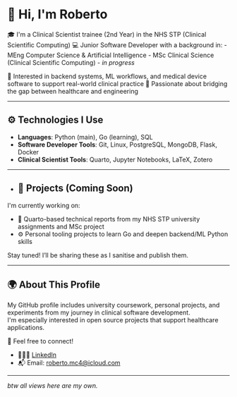 # 👋 Hi, I'm Roberto

🎓 I'm a Clinical Scientist trainee (2nd Year) in the NHS STP (Clinical Scientific Computing)
💻 Junior Software Developer with a background in:
    - MEng Computer Science & Artificial Intelligence 
    - MSc Clinical Science (Clinical Scientific Computing) - *in progress*

🧠 Interested in backend systems, ML workflows, and medical device software to support real-world clinical practice 
🔬 Passionate about bridging the gap between healthcare and engineering

---

## ⚙️ Technologies I Use

- **Languages**: Python (main), Go (learning), SQL
- **Software Developer Tools**: Git, Linux, PostgreSQL, MongoDB, Flask, Docker
- **Clinical Scientist Tools**: Quarto, Jupyter Notebooks, LaTeX, Zotero

---

- ## 🧪 Projects (Coming Soon)

I'm currently working on:
- 📝 Quarto-based technical reports from my NHS STP university assignments and MSc project
- ⚙️ Personal tooling projects to learn Go and deepen backend/ML Python skills

Stay tuned! I’ll be sharing these as I sanitise and publish them.

---

## 🌍 About This Profile

My GitHub profile includes university coursework, personal projects, and experiments from my journey in clinical software development.  
I'm especially interested in open source projects that support healthcare applications.

💬 Feel free to connect!
- 👨🏻‍💼 [LinkedIn](https://www.linkedin.com/in/roberto-martinez-camacho-54ab2b278/)
- 📬 Email: roberto.mc4@icloud.com

---

*btw all views here are my own.*

